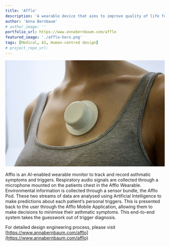 ```yaml
---
title: 'Afflo'
description: 'A wearable device that aims to improve quality of life for asthma sufferers by taking the guesswork out of trigger diagnosis.'
author: 'Anna Bernbaum'
# author_image: ''
portfolio_url: https://www.annabernbaum.com/afflo
featured_image: './afflo-hero.png'
tags: [Medical, AI, Human-centred design]
# project_repo_url: 
---
```


![](./afflo-hero.png)

Afflo is an AI-enabled wearable monitor to track and record asthmatic symptoms and triggers. Respiratory audio signals are collected through a microphone mounted on the patients chest in the Afflo Wearable. Environmental information is collected through a sensor bundle, the Afflo
Pod. These two streams of data are analysed using Artificial Intelligence to make predictions about each patient’s personal triggers. This is presented back to the user through the Afflo Mobile Application, allowing them to make decisions to minimise their asthmatic symptoms. This end-to-end system takes the guesswork out of trigger diagnosis.

For detailed design engineering process, please visit [https://www.annabernbaum.com/afflo](https://www.annabernbaum.com/afflo)
